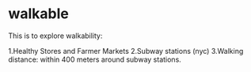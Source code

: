 # walkable

This is to explore walkability:

1.Healthy Stores and Farmer Markets
2.Subway stations (nyc) 
3.Walking distance: within 400 meters around subway stations.
